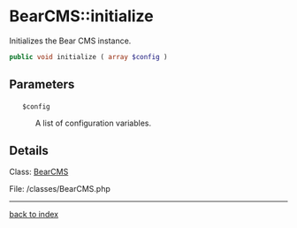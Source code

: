 # BearCMS::initialize

Initializes the Bear CMS instance.

```php
public void initialize ( array $config )
```

## Parameters

&nbsp;&nbsp;&nbsp;&nbsp;&nbsp;&nbsp;`$config`

&nbsp;&nbsp;&nbsp;&nbsp;&nbsp;&nbsp;&nbsp;&nbsp;&nbsp;&nbsp;&nbsp;&nbsp;A list of configuration variables.

## Details

Class: [BearCMS](bearcms.class.md)

File: /classes/BearCMS.php

---

[back to index](index.md)


